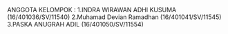 ANGGOTA KELOMPOK :
1.INDRA WIRAWAN ADHI KUSUMA (16/401036/SV/11540)
2.Muhamad Devian Ramadhan (16/401041/SV/11545)
3.PASKA ANUGRAH ADIL (16/401050/SV/11554)
